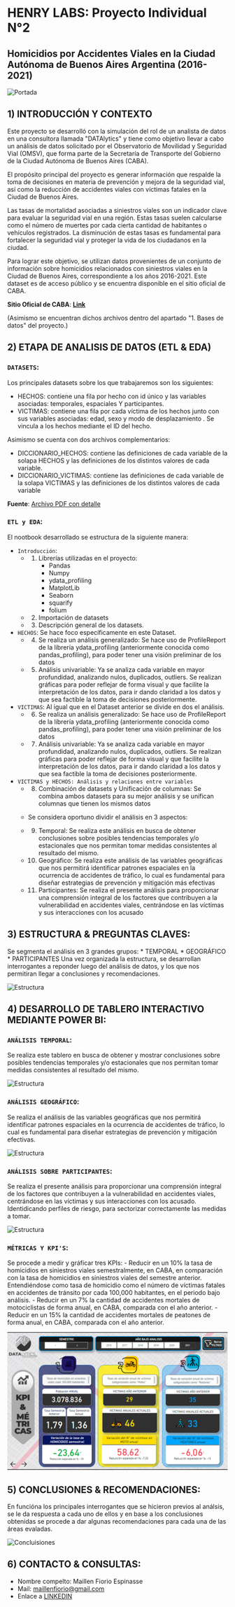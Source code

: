
# HENRY LABS: Proyecto Individual N°2
## Homicidios por Accidentes Viales en la Ciudad Autónoma de Buenos Aires Argentina (2016-2021)

![Portada](4.%20Imágenes/Portada.png)


## 1) INTRODUCCIÓN  Y CONTEXTO

Este proyecto se desarrolló con la simulación del rol de un analista de datos en una consultora llamada "DATAlytics" y tiene como objetivo llevar a cabo un análisis de datos solicitado por el Observatorio de Movilidad y Seguridad Vial (OMSV), que forma parte de la Secretaría de Transporte del Gobierno de la Ciudad Autónoma de Buenos Aires (CABA).

El propósito principal del proyecto es generar información que respalde la toma de decisiones en materia de prevención y mejora de la seguridad vial, así como la reducción de accidentes viales con víctimas fatales en la Ciudad de Buenos Aires.

Las tasas de mortalidad asociadas a siniestros viales son un indicador clave para evaluar la seguridad vial en una región. Estas tasas suelen calcularse como el número de muertes por cada cierta cantidad de habitantes o vehículos registrados. La disminución de estas tasas es fundamental para fortalecer la seguridad vial y proteger la vida de los ciudadanos en la ciudad.

Para lograr este objetivo, se utilizan datos provenientes de un conjunto de información sobre homicidios relacionados con siniestros viales en la Ciudad de Buenos Aires, correspondiente a los años 2016-2021. Este dataset es de acceso público y se encuentra disponible en el sitio oficial de CABA.

 **Sitio Oficial de CABA**: **[Link]( https://data.buenosaires.gob.ar/dataset/victimas-siniestros-viales)**


(Asimismo se encuentran dichos archivos dentro del apartado "1. Bases de datos" del proyecto.)


## 2) ETAPA DE ANALISIS DE DATOS (ETL & EDA)

### `DATASETS`:

Los principales datasets sobre los que trabajaremos son los siguientes:
* HECHOS: contiene una fila por hecho con id único y las variables asociadas: temporales, espaciales Y participantes.
* VICTIMAS: contiene una fila por cada víctima de los hechos junto con sus variables asociadas: edad, sexo y modo de desplazamiento . 
Se vincula a los hechos mediante el ID del hecho.

Asimismo se cuenta con dos archivos complementarios:
* DICCIONARIO_HECHOS: contiene las definiciones de cada variable de la solapa HECHOS y las definiciones de los distintos valores de cada variable.
* DICCIONARIO_VICTIMAS: contiene las definiciones de cada variable de la solapa VICTIMAS y  las definiciones de los distintos valores de cada variable

**Fuente**: [Archivo PDF con detalle](https://cdn.buenosaires.gob.ar/datosabiertos/datasets/transporte-y-obras-publicas/victimas-siniestros-viales/NOTAS_SINIESTROS_VIALES_2019-2023.pdf)

### `ETL y EDA`:
El nootbook desarrollado se estructura de la siguiente manera:
   
   * `Introducción`:
        * 1) Librerías utilizadas en el proyecto:
               * Pandas
               * Numpy
               * ydata_profiling
               * MatplotLib
               * Seaborn
               * squarify
               * folium
        * 2) Importación de datasets
        * 3) Descripción general de los datasets.
   * `HECHOS`: Se hace foco específicamente en este Dataset.
        * 4) Se realiza un análisis generalizado: Se hace uso de ProfileReport de la librería ydata_profiling (anteriormente conocida como pandas_profiling), para poder tener una visión preliminar de los datos
        * 5) Análisis univariable: Ya se analiza cada variable en mayor profundidad, analizando nulos, duplicados, outliers. Se realizan gráficas para poder reflejar de forma visual y que facilite la interpretación de los datos, para ir dando claridad a los datos y que sea factible la toma de decisiones posteriormente.
   * `VICTIMAS`: Al igual que en el Dataset anterior se divide en dos el análisis.
        * 6) Se realiza un análisis generalizado: Se hace uso de ProfileReport de la librería ydata_profiling (anteriormente conocida como pandas_profiling), para poder tener una visión preliminar de los datos
        * 7) Análisis univariable: Ya se analiza cada variable en mayor profundidad, analizando nulos, duplicados, outliers. Se realizan gráficas para poder reflejar de forma visual y que facilite la interpretación de los datos, para ir dando claridad a los datos y que sea factible la toma de decisiones posteriormente.
   * `VICTIMAS y HECHOS: Análisis y relaciones entre variables`
        * 8) Combinación de datasets y Unificación de columnas: Se combina ambos datasets para su mejor análisis y se unifican columnas que tienen los mismos datos


        *    Se considera oportuno dividir el análisis en 3 aspectos:
        * 9) Temporal: Se realiza este análisis en busca de obtener conclusiones  sobre posibles tendencias temporales y/o estacionales que nos permitan tomar medidas consistentes al resultado del mismo.
        * 10) Geográfico:  Se realiza este análisis de las variables geográficas que nos permitirá identificar patrones espaciales en la ocurrencia de accidentes de tráfico, lo cual es fundamental para diseñar estrategias de prevención y mitigación más efectivas
        * 11) Participantes:  Se realiza el presente análisis para proporcionar una comprensión integral de los factores que contribuyen a la vulnerabilidad en accidentes viales, centrándose en las víctimas y sus interacciones con los acusado

## 3) ESTRUCTURA & PREGUNTAS CLAVES:
Se segmenta el análisis en 3 grandes grupos:
     * TEMPORAL
     * GEOGRÁFICO
     * PARTICIPANTES
Una vez organizada la estructura, se desarrollan interrogantes a reponder luego del análisis de datos, y los que nos permitiran llegar a conclusiones y recomendaciones.

![Estructura](4.%20Imágenes/Estructura.png)


## 4) DESARROLLO DE TABLERO INTERACTIVO MEDIANTE POWER BI:

### `ANÁLISIS TEMPORAL`:
 Se realiza este tablero en busca de obtener y mostrar conclusiones sobre posibles tendencias temporales y/o estacionales que nos permitan tomar medidas consistentes al resultado del mismo.

![Estructura](4.%20Imágenes/1Temporal.png)

### `ANÁLISIS GEOGRÁFICO`:
Se realiza el análisis de las variables geográficas que nos permitirá identificar patrones espaciales en la ocurrencia de accidentes de tráfico, lo cual es fundamental para diseñar estrategias de prevención y mitigación efectivas.

![Estructura](4.%20Imágenes/2Geografico.png)

### `ANÁLISIS SOBRE PARTICIPANTES`:
 Se realiza el presente análisis para proporcionar una comprensión integral de los factores que contribuyen a la vulnerabilidad en accidentes viales, centrándose en las víctimas y sus interacciones con los acusado. Identidicando perfiles de riesgo, para sectorizar correctamente las medidas a tomar.

![Estructura](4.%20Imágenes/3Participantes.png)

### `MÉTRICAS Y KPI'S`:
Se procede a medir y gráficar tres KPIs:
     - Reducir en un 10% la tasa de homicidios en siniestros viales semestralmente, en CABA, en comparación con la tasa de homicidios en siniestros viales del semestre anterior. Entendiéndose como tasa de homicidio como el número de víctimas fatales en accidentes de tránsito por cada 100,000 habitantes, en el periodo bajo análisis.
     - Reducir en un 7% la cantidad de accidentes mortales de motociclistas de forma anual, en CABA, comparada con el año anterior.
     - Reducir en un 15% la cantidad de accidentes mortales de peatones de forma anual, en CABA, comparada con el año anterior. 

![Estructura](4.%20Imágenes/4KPI.png)

## 5) CONCLUSIONES & RECOMENDACIONES:
En funcióna los principales interrogantes que se hicieron previos al análsis, se le da respuesta a cada uno de ellos y en base a los conclusiones obtenidas se procede a dar algunas recomendaciones para cada una de las áreas evaladas.

![Concluisiones](4.%20Imágenes/Conclusiones.png)

## 6) CONTACTO & CONSULTAS:
* Nombre compelto: Maillen Fiorio Espinasse
* Mail: maillenfiorio@gmail.com
* Enlace a [LINKEDIN](www.linkedin.com/in/maillen-fiorio-data)

